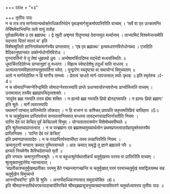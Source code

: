 +++
title = "०३"

+++
तृतीयः पादः  
न च तत्र तत्र मार्गस्यान्यथोक्तेरधिकारिभेदेन पृथङ्मार्गसुक्रमोपपत्तिरिति वाच्यम् । ‘सर्वे वा एत उत्क्रामन्ति तेर्चिषमेवाभियन्ति ततो वायुं ततोहः   
पूर्वपक्षमित्येष उ एव ब्रह्मपथः । द्वे स्रुती अशृणवं पितॄणामहं देवानामुत मर्त्यानाम् । ताभ्यामिदं विश्वमेजत्समेति यदन्तरा पितरं मातरं च' इति   
विशेषश्रुतितो ज्ञानिनामेकमार्गस्यैव प्राप्तत्वात् । ‘एष एव ब्रह्मपथः' इत्यवधारणविरोधोन्यथा । एजदिति वैदिकानुष्ठानवत उक्तेर्नाधोगतिविरोधः ।  
पुनरावर्तिनो ये तु तेषां धूम्रपथो ध्रुवः । अन्येषामर्चिरादिश्च तद्भेदो मध्यसंस्थितिः ॥  
धूमार्चिरादिदेवेभ्यः प्राप्यानुज्ञां तु मध्यगाः । विहृत्य स्वेष्टदेशेषु तदूर्ध्वं याति वाधरम् ॥  
अत्यल्पानामविज्ञाताप्यनुज्ञावर्तिनां भवेत् । पुन्द्वारेण स्वदृष्ट्या वा यथायोग्यं विमुच्यताम् ॥  
अतो न मार्गभेदोस्ति न हि मार्गोत्र सम्भवः । प्रेतत्वं चाधरो मार्गः पापजत्वात् तयोः पृथक् ॥ इति स्मृतेश्च ॥1-4॥  
न च सोमादग्निमग्नेरिन्द्रमिति सोमादग्नेरवरस्यापि प्राप्तेः प्रधानवायोरप्यवरोन्यः प्राप्योस्त्विति वाच्यम् । उत्तमत्वात् तस्यैव ब्रह्मप्रापयितृत्वशक्तेः ।   
‘वायुरेव ब्रह्म गमयति तस्य ह्येषा शक्तिः । न ह्यन्यो ब्रह्म गमयति प्रियो ह्येनद्गमयति । न ह्यन्यः प्रियो ब्रह्मणः' इति श्रुतेः । मार्गे त्ववरस्यापि   
यथामार्गं पश्चात् प्राप्तिर्भवति लोकवत् । न हि राजानं यः कश्चित् प्रापयति क्लृप्तमतिप्रियं चातिहाय ॥5॥  
न च चतुर्मुखस्य प्राप्तिपर्यन्तं सन्ततत्वनियमात् बन्धस्य तावद्भगवत्प्राप्तिर्नास्तीति नियमः ।  
यान्ति देवं परं केचित् पूर्वं केचिल्लये विभुम् । योग्यतातारतम्येन विशेषोथमपीष्यते ॥  
इति श्रुतेस्तथाप्राप्तत्वात् । न च परब्रह्मणः एव ब्रह्मशब्दमुख्यार्थत्वेन प्रथमप्राप्तत्वादपोहायुक्तेस्तस्यैव प्राप्तिनियमः । ‘यान्ति देवं परं केचित्'   
इति प्रमाणप्राप्तत्वादेव । न च परप्राप्तिर्यस्याभीष्टा तस्य तत्प्राप्तिरिति नियमः ।  
क्रमानुरागी भगवान् क्रमात् पुम्भिरवाप्यते । अतः क्रमात् समृद्धे तु ज्ञाने ब्रह्मलये नरैः ॥  
प्राप्यते नियमेनैव कैश्चिदेवाप्यते मृतौ ॥  
इति भगवतः क्रमानुरागित्वश्रुतेः । न च बहुधाश्रुतेर्यथासौकर्यं चतुर्मुखस्य परस्य वा प्राप्तिरिति वाच्यम् । श्रुत्युक्तानुवृत्तेरेव न्याय्यत्वात् ।   
‘सप्रतीकाश्चतुर्मुखमप्रतीकाः परममु हैते गच्छन्त्यागच्छन्ति च चतुर्मुखात् परमं परमाच्चतुर्मुखं यावद्विलयमथ सह चतुर्मुखेन विमुच्यन्ते   
आनन्दीभवन्ति' इति हि श्रुतिः । अन्तर्भेदाधिकरणत्वात् समुदायोक्तिः ॥6॥  
इति श्रीमदानन्दतीर्थभगवत्पादाचार्यविरचिते श्रीमद्ब्रह्मसूत्रनुव्याख्यान्यायविवरणे चतुर्थाध्यायस्य तृतीयः पादः ॥  
